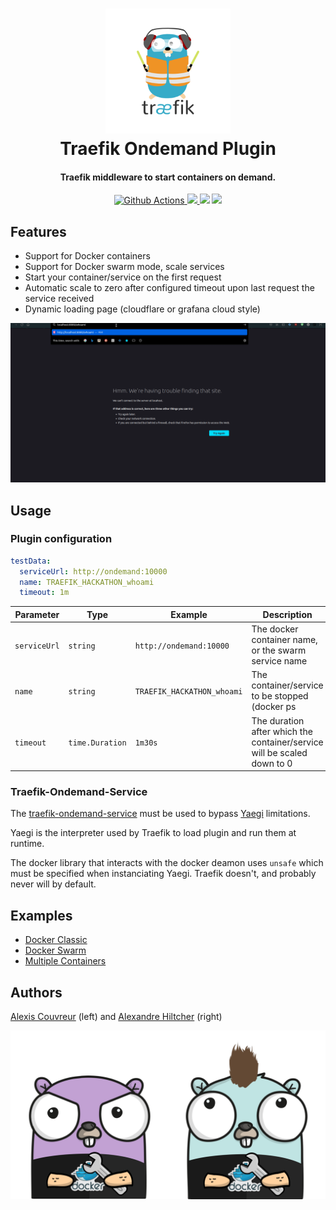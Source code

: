 <h1 align="center">
  <img src="./img/traefik.png" alt="Traefik Ondemand Plugin" width="200">
  <br>Traefik Ondemand Plugin<br>
</h1>

<h4 align="center">Traefik middleware to start containers on demand.</h4>

<p align="center">
  <a href="https://github.com/acouvreur/traefik-ondemand-plugin/actions">
    <img src="https://img.shields.io/github/workflow/status/acouvreur/traefik-ondemand-plugin/Build?style=flat-square" alt="Github Actions">
  </a>
  <a href="https://goreportcard.com/report/github.com/acouvreur/traefik-ondemand-plugin">
    <img src="https://goreportcard.com/badge/github.com/acouvreur/traefik-ondemand-plugin?style=flat-square">
  </a>
  <img src="https://img.shields.io/github/go-mod/go-version/acouvreur/traefik-ondemand-plugin?style=flat-square">
  <a href="https://github.com/acouvreur/traefik-ondemand-plugin/releases">
    <img src="https://img.shields.io/github/release/acouvreur/traefik-ondemand-plugin/all.svg?style=flat-square">
  </a>
</p>

## Features

- Support for Docker containers
- Support for Docker swarm mode, scale services
- Start your container/service on the first request
- Automatic scale to zero after configured timeout upon last request the service received
- Dynamic loading page (cloudflare or grafana cloud style)

![Demo](./img/ondemand.gif)
## Usage

### Plugin configuration

```yml
testData:
  serviceUrl: http://ondemand:10000
  name: TRAEFIK_HACKATHON_whoami
  timeout: 1m
```

| Parameter    | Type            | Example                    | Description                                                             |
| ------------ | --------------- | -------------------------- | ----------------------------------------------------------------------- |
| `serviceUrl` | `string`        | `http://ondemand:10000`    | The docker container name, or the swarm service name                    |
| `name`       | `string`        | `TRAEFIK_HACKATHON_whoami` | The container/service to be stopped (docker ps                          | docker service ls) |
| `timeout`    | `time.Duration` | `1m30s`                    | The duration after which the container/service will be scaled down to 0 |

### Traefik-Ondemand-Service

The [traefik-ondemand-service](https://github.com/acouvreur/traefik-ondemand-service) must be used to bypass [Yaegi](https://github.com/traefik/yaegi) limitations.

Yaegi is the interpreter used by Traefik to load plugin and run them at runtime.

The docker library that interacts with the docker deamon uses `unsafe` which must be specified when instanciating Yaegi. Traefik doesn't, and probably never will by default.

## Examples

- [Docker Classic](./examples/docker_classic/)
- [Docker Swarm](./examples/docker_swarm/)
- [Multiple Containers](./examples/multiple_containers/)

## Authors

[Alexis Couvreur](https://www.linkedin.com/in/alexis-couvreur/) (left) and [Alexandre Hiltcher](https://www.linkedin.com/in/alexandre-hiltcher/) (right)

![Alexandre and Alexis](./img/gophers-traefik.png)
